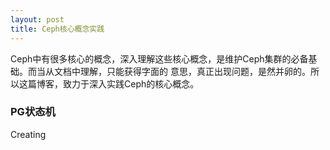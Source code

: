 ```yaml
---
layout: post
title: Ceph核心概念实践
---
```


Ceph中有很多核心的概念，深入理解这些核心概念，是维护Ceph集群的必备基础。而当从文档中理解，只能获得字面的
意思，真正出现问题，是然并卵的。所以这篇博客，致力于深入实践Ceph的核心概念。


### PG状态机

Creating 
